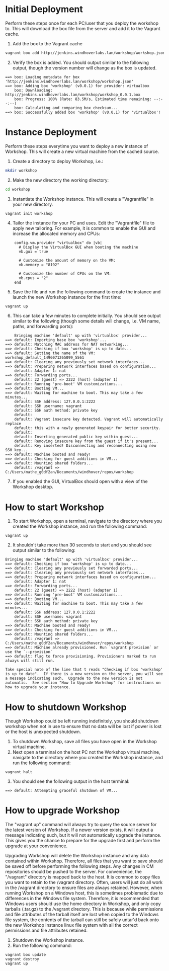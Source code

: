 # Initial Deployment

Perform these steps once for each PC/user that you deploy the workshop to.  This will download the box file from the server and add it to the Vagrant cache.

1. Add the box to the Vagrant cache  
```bash
vagrant box add http://jenkins.windhoverlabs.lan/workshop/workshop.json
```
2. Verify the box is added.  You should output similar to the following output, though the version number will change as the box is updated.  
```
==> box: Loading metadata for box 'http://jenkins.windhoverlabs.lan/workshop/workshop.json'
==> box: Adding box 'workshop' (v0.0.1) for provider: virtualbox
    box: Downloading: http://jenkins.windhoverlabs.lan/workshop/workshop_0.0.1.box
    box: Progress: 100% (Rate: 83.5M/s, Estimated time remaining: --:--:--)
    box: Calculating and comparing box checksum...
==> box: Successfully added box 'workshop' (v0.0.1) for 'virtualbox'!
```

# Instance Deployment

Perform these steps everytime you want to deploy a new instance of Workshop.  This will create a new virtual machine from the cached source.

1. Create a directory to deploy Workshop, i.e.:  
```bash
mkdir workshop
```
2. Make the new directory the working directory:  
```bash
cd workshop
```
3. Instantiate the Workshop instance.  This will create a "Vagrantfile" in your new directory.  
```bash
vagrant init workshop
```
4. Tailor the instance for your PC and uses.  Edit the "Vagrantfile" file to apply new tailoring.  For example, it is common to enable the GUI and increase the allocated memory and CPUs:  
```
    config.vm.provider "virtualbox" do |vb|
      # Display the VirtualBox GUI when booting the machine
      vb.gui = true
  
      # Customize the amount of memory on the VM:
      vb.memory = "8192"
      
      # Customize the number of CPUs on the VM:
      vb.cpus = "2"
    end
```
5. Save the file and run the following command to create the instance and launch the new Workshop instance for the first time:  
```
vagrant up
```
6. This can take a few minutes to complete initially.  You should see output similar to the following (though some details will change, i.e. VM name, paths, and forwarding ports):  
```
    Bringing machine 'default' up with 'virtualbox' provider...
==> default: Importing base box 'workshop'...
==> default: Matching MAC address for NAT networking...
==> default: Checking if box 'workshop' is up to date...
==> default: Setting the name of the VM: workshop_default_1496071265099_5561
==> default: Clearing any previously set network interfaces...
==> default: Preparing network interfaces based on configuration...
    default: Adapter 1: nat
==> default: Forwarding ports...
    default: 22 (guest) => 2222 (host) (adapter 1)
==> default: Running 'pre-boot' VM customizations...
==> default: Booting VM...
==> default: Waiting for machine to boot. This may take a few minutes...
    default: SSH address: 127.0.0.1:2222
    default: SSH username: vagrant
    default: SSH auth method: private key
    default:
    default: Vagrant insecure key detected. Vagrant will automatically replace
    default: this with a newly generated keypair for better security.
    default:
    default: Inserting generated public key within guest...
    default: Removing insecure key from the guest if it's present...
    default: Key inserted! Disconnecting and reconnecting using new SSH key...
==> default: Machine booted and ready!
==> default: Checking for guest additions in VM...
==> default: Mounting shared folders...
    default: /vagrant => C:/Users/mathe_g0df2an/Documents/windhover/repos/workshop
```
7.  If you enabled the GUI, VirtualBox should open with a view of the Workshop desktop.

# How to start Workshop

1. To start Workshop, open a terminal, navigate to the directory where you created the Workshop instance, and run the following command:  
```
vagrant up
```
2. It shouldn't take more than 30 seconds to start and you should see output similar to the following:  
```
Bringing machine 'default' up with 'virtualbox' provider...
==> default: Checking if box 'workshop' is up to date...
==> default: Clearing any previously set forwarded ports...
==> default: Clearing any previously set network interfaces...
==> default: Preparing network interfaces based on configuration...
    default: Adapter 1: nat
==> default: Forwarding ports...
    default: 22 (guest) => 2222 (host) (adapter 1)
==> default: Running 'pre-boot' VM customizations...
==> default: Booting VM...
==> default: Waiting for machine to boot. This may take a few minutes...
    default: SSH address: 127.0.0.1:2222
    default: SSH username: vagrant
    default: SSH auth method: private key
==> default: Machine booted and ready!
==> default: Checking for guest additions in VM...
==> default: Mounting shared folders...
    default: /vagrant => C:/Users/mathe_g0df2an/Documents/windhover/repos/workshop
==> default: Machine already provisioned. Run `vagrant provision` or use the `--provision`
==> default: flag to force provisioning. Provisioners marked to run always will still run.
```
    Take special note of the line that t reads "Checking if box 'workshop' is up to date".  If there is a new version on the server, you will see a message indicating such.  Upgrade to the new version is not automatic.  See section "How to Upgrade Workshop" for instructions on how to upgrade your instance.

# How to shutdown Workshop

Though Workshop could be left running indefinitely, you should shutdown workshop when not in use to ensure that no data will be lost if power is lost or the host is unexpected shutdown.

1. To shutdown Workshop, save all files you have open in the Workshop virtual machine.
2. Next open a terminal on the host PC not the Workshop virtual machine, navigate to the directory where you created the Workshop instance, and run the following command:  
```
vagrant halt
```
3. You should see the following output in the host terminal:  
```
==> default: Attempting graceful shutdown of VM...
```
    
# How to upgrade Workshop

The "vagrant up" command will always try to query the source server for the latest version of Workshop.  If a newer version exists, it will output a message indicating such, but it will not automatically upgrade the instance.  This gives you the chance to prepare for the upgrade first and perform the upgrade at your convenience.

Upgrading Workshop will delete the Workshop instance and any data contained within Workshop.  Therefore, all files that you want to save should be saved off before performing the following steps.  Any changes in CM repositories should be pushed to the server.  For convenience, the "/vagrant" directory is mapped back to the host.  It is common to copy files you want to retain to the /vagrant directory.  Often, users will just do all work in the /vagrant directory to ensure files are always retained.  However, when running Workshop on a Windows host, this is sometimes problematic due to differences in the Windows file system.  Therefore, it is recommended that Windows users should use the home directory in Workshop, and only copy tarballs (.tar.gz) to the /vagrant directory.  This is because while permissions and file attributes of the tarball itself are lost when copied to the Windows file system, the contents of the tarball can still be safely untar'd back onto the new Workshop instance linux file system with all the correct permissions and file attributes retained.
 
1. Shutdown the Workshop instance.  
2. Run the following command:  
```
vagrant box update
vagrant destroy
vagrant up
```
